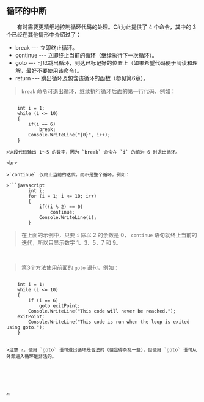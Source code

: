 ## 循环的中断

&emsp;&emsp;有时需要更精细地控制循环代码的处理。C#为此提供了 4 个命令，其中的 3 个已经在其他情形中介绍过了：

* break    --- 立即终止循环。
* continue --- 立即终止当前的循环（继续执行下一次循环）。
* goto     --- 可以跳出循环，到达已标记好的位置上（如果希望代码便于阅读和理解，最好不要使用该命令）。
* return   --- 跳出循环及包含该循环的函数（参见第6章）。

>`break` 命令可退出循环，继续执行循环后面的第一行代码，例如：

>```javascript
        int i = 1;
        while (i <= 10)
        {
            if(i == 6)
                break;
            Console.WriteLine("{0}", i++);
        }
```
>这段代码输出 1～5 的数字，因为 `break` 命令在 `i` 的值为 6 时退出循环。

<br>

>`continue` 仅终止当前的迭代，而不是整个循环，例如：

>```javascript
        int i;
        for (i = 1; i <= 10; i++)
        {
            if((i % 2) == 0)
                continue;
            Console.WriteLine(i);
        }
```

>在上面的示例中，只要 `i` 除以 2 的余数是 0， `continue` 语句就终止当前的迭代，所以只显示数字 1、3、5、7 和 9。

<br>

>第3个方法使用前面的 `goto` 语句，例如：

>```javascript
        int i = 1;
        while (i <= 10)
        {
            if (i == 6)
                goto exitPoint;
            Console.WriteLine("This code will never be reached.");
        exitPoint:
            Console.WriteLine("This code is run when the loop is exited using goto.");
        }
```

>注意 ⚠️，使用 `goto` 语句退出循环是合法的（但显得杂乱一些），但使用 `goto` 语句从外部进入循环是非法的。






🔚